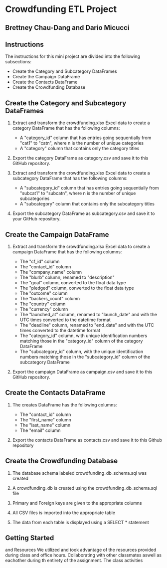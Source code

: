 # Crowdfunding ETL Project
Brettney Chau-Dang and Dario Micucci 
----------------------------------
## Instructions
The instructions for this mini project are divided into the following subsections:
- Create the Category and Subcategory DataFrames
- Create the Campaign DataFrame
- Create the Contacts DataFrame
- Create the Crowdfunding Database

## Create the Category and Subcategory DataFrames
1. Extract and transform the crowdfunding.xlsx Excel data to create a category DataFrame that has the following columns:
    - A "category_id" column that has entries going sequentially from "cat1" to "catn", where n is the number of unique categories
    - A "category" column that contains only the category titles

2. Export the category DataFrame as category.csv and save it to this GitHub repository.

3. Extract and transform the crowdfunding.xlsx Excel data to create a subcategory DataFrame that has the following columns:
    - A "subcategory_id" column that has entries going sequentially from "subcat1" to "subcatn", where n is the number of unique subcategories
    - A "subcategory" column that contains only the subcategory titles

4. Export the subcategory DataFrame as subcategory.csv and save it to your GitHub repository.

## Create the Campaign DataFrame
1. Extract and transform the crowdfunding.xlsx Excel data to create a campaign DataFrame that has the following columns:
    - The "cf_id" column
    - The "contact_id" column
    - The "company_name" column
    - The "blurb" column, renamed to "description"
    - The "goal" column, converted to the float data type
    - The "pledged" column, converted to the float data type
    - The "outcome" column
    - The "backers_count" column
    - The "country" column
    - The "currency" column
    - The "launched_at" column, renamed to "launch_date" and with the UTC times converted to the datetime format
    - The "deadline" column, renamed to "end_date" and with the UTC times converted to the datetime format
    - The "category_id" column, with unique identification numbers matching those in the "category_id" column of the category DataFrame
    - The "subcategory_id" column, with the unique identification numbers matching those in the "subcategory_id" column of the subcategory DataFrame

2. Export the campaign DataFrame as campaign.csv and save it to this GitHub repository.

## Create the Contacts DataFrame
1. The creates DataFrame has the following columns:
    - The "contact_id" column
    - The "first_name" column
    - The "last_name" column
    - The "email" column

2. Export the contacts DataFrame as contacts.csv and save it to this Github repository
        
## Create the Crowdfunding Database
1. The database schema labeled crowdfunding_db_schema.sql was created 

2. A crowdfunding_db is created using the crowdfunding_db_schema.sql file 

3. Primary and Foreign keys are given to the appropriate columns

4. All CSV files is imported into the appropriate table 

5. The data from each table is displayed using a SELECT * statement

## Getting Started 




and Resources
We utilized and took advantage of the resources provided during class and office hours. Collaborating with other classmates aswell as eachother during th entirety of the assignment. The class activities 




